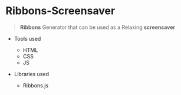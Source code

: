 # Ribbons-Screensaver
> **Ribbons** Generator that can be used as a Relaxing **screensaver**
* Tools used
  * HTML
  * CSS
  * JS
  
* Libraries used
  * Ribbons.js
